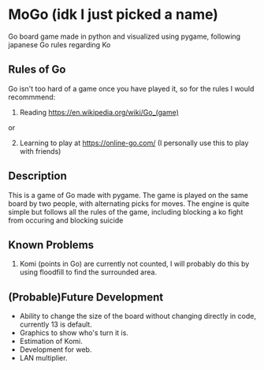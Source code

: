 # MoGo (idk I just picked a name)
Go board game made in python and visualized using pygame, following japanese Go rules regarding Ko

## Rules of Go

Go isn't too hard of a game once you have played it, so for the rules I would recommmend:
1. Reading https://en.wikipedia.org/wiki/Go_(game)

or

2. Learning to play at https://online-go.com/ (I personally use this to play with friends)

## Description

This is a game of Go made with pygame. The game is played on the same board by two people, with alternating picks for moves. The engine is quite simple but follows all the rules of the game, including blocking a ko fight from occuring and blocking suicide 

## Known Problems

1. Komi (points in Go) are currently not counted, I will probably do this by using floodfill to find the surrounded area.

## (Probable)Future Development

- Ability to change the size of the board without changing directly in code, currently 13 is default.
- Graphics to show who's turn it is.
- Estimation of Komi.
- Development for web.
- LAN multiplier.
